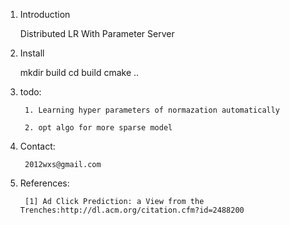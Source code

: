 1. Introduction

	Distributed LR With Parameter Server

2. Install
    
    mkdir build
    cd build 
    cmake ..
    
3. todo:

        1. Learning hyper parameters of normazation automatically

        2. opt algo for more sparse model


4. Contact:

        2012wxs@gmail.com


5. References:

        [1] Ad Click Prediction: a View from the Trenches:http://dl.acm.org/citation.cfm?id=2488200

